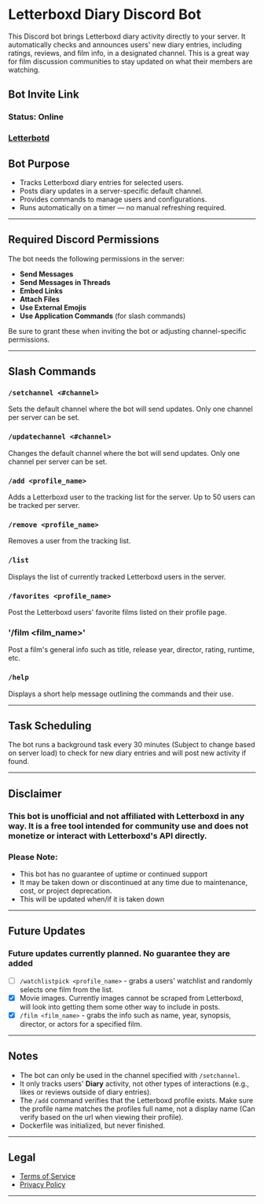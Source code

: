 # Letterboxd Diary Discord Bot

This Discord bot brings Letterboxd diary activity directly to your server. It automatically checks and announces users' new diary entries, including ratings, reviews, and film info, in a designated channel. This is a great way for film discussion communities to stay updated on what their members are watching.

## Bot Invite Link

### Status: Online

### [Letterbotd](https://top.gg/bot/1398868547823730768)

## Bot Purpose

- Tracks Letterboxd diary entries for selected users.
- Posts diary updates in a server-specific default channel.
- Provides commands to manage users and configurations.
- Runs automatically on a timer — no manual refreshing required.

---

## Required Discord Permissions

The bot needs the following permissions in the server:

- **Send Messages**
- **Send Messages in Threads**
- **Embed Links**
- **Attach Files**
- **Use External Emojis**
- **Use Application Commands** (for slash commands)

Be sure to grant these when inviting the bot or adjusting channel-specific permissions.

---

## Slash Commands

### `/setchannel <#channel>`

Sets the default channel where the bot will send updates. Only one channel per server can be set.

### `/updatechannel <#channel>`

Changes the default channel where the bot will send updates. Only one channel per server can be set.

### `/add <profile_name>`

Adds a Letterboxd user to the tracking list for the server. Up to 50 users can be tracked per server.

### `/remove <profile_name>`

Removes a user from the tracking list.

### `/list`

Displays the list of currently tracked Letterboxd users in the server.

### `/favorites <profile_name>`

Post the Letterboxd users' favorite films listed on their profile page.

### '/film <film_name>'

Post a film's general info such as title, release year, director, rating, runtime, etc.

### `/help`

Displays a short help message outlining the commands and their use.

---

## Task Scheduling

The bot runs a background task every 30 minutes (Subject to change based on server load) to check for new diary entries and will post new activity if found.

---

## Disclaimer

### This bot is unofficial and not affiliated with Letterboxd in any way. It is a free tool intended for community use and does not monetize or interact with Letterboxd's API directly.

### Please Note:

- This bot has no guarantee of uptime or continued support
- It may be taken down or discontinued at any time due to maintenance, cost, or project deprecation.
- This will be updated when/if it is taken down

---

## Future Updates

### Future updates currently planned. No guarantee they are added

- [ ] `/watchlistpick <profile_name>` - grabs a users' watchlist and randomly selects one film from the list.
- [x] Movie images. Currently images cannot be scraped from Letterboxd, will look into getting them some other way to include in posts.
- [x] `/film <film_name>` - grabs the info such as name, year, synopsis, director, or actors for a specified film.

---

## Notes

- The bot can only be used in the channel specified with `/setchannel`.
- It only tracks users' **Diary** activity, not other types of interactions (e.g., likes or reviews outside of diary entries).
- The `/add` command verifies that the Letterboxd profile exists. Make sure the profile name matches the profiles full name, not a display name (Can verify based on the url when viewing their profile).
- Dockerfile was initialized, but never finished.

---

## Legal

- [Terms of Service](TERMS_OF_SERVICE.md)
- [Privacy Policy](PRIVACY_POLICY.md)

---

